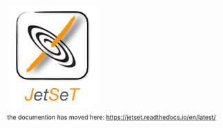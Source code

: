 ![img](./docs/_images/logo_small_color.png)

the documention has moved here: https://jetset.readthedocs.io/en/latest/
